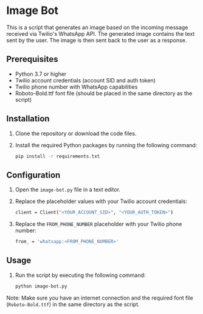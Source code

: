 # Image Bot

This is a script that generates an image based on the incoming message received via Twilio's WhatsApp API. The generated image contains the text sent by the user. The image is then sent back to the user as a response.

## Prerequisites

- Python 3.7 or higher
- Twilio account credentials (account SID and auth token)
- Twilio phone number with WhatsApp capabilities
- Roboto-Bold.ttf font file (should be placed in the same directory as the script)

## Installation

1. Clone the repository or download the code files.

2. Install the required Python packages by running the following command:

   ```bash
   pip install -r requirements.txt
   ```

## Configuration

1. Open the `image-bot.py` file in a text editor.

2. Replace the placeholder values with your Twilio account credentials:

    ```bash
    client = Client("<YOUR_ACCOUNT_SID>", "<YOUR_AUTH_TOKEN>")
    ```

3. Replace the `FROM_PHONE_NUMBER` placeholder with your Twilio phone number:

    ```bash
    from_ = 'whatsapp:<FROM_PHONE_NUMBER>'
    ```

## Usage

1. Run the script by executing the following command:

    ```bash
    python image-bot.py
    ```



Note: Make sure you have an internet connection and the required font file (`Roboto-Bold.ttf`) in the same directory as the script.





